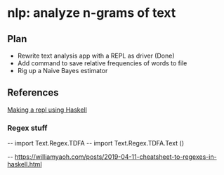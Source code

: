 # nlp: analyze n-grams of text

## Plan

- Rewrite text analysis app with a REPL as driver (Done)
- Add command to save relative frequencies of words to file
- Rig up a Naive Bayes estimator


## References

[Making a repl using Haskell](https://blogg.bekk.no/creating-a-repl-in-haskell-efcdef1deec2)

### Regex stuff

-- import Text.Regex.TDFA
-- import Text.Regex.TDFA.Text ()

-- https://williamyaoh.com/posts/2019-04-11-cheatsheet-to-regexes-in-haskell.html